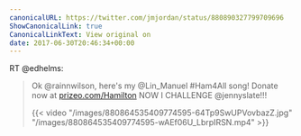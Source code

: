 ```yaml
---
canonicalURL: https://twitter.com/jmjordan/status/880890327799709696
ShowCanonicalLink: true
CanonicalLinkText: View original on
date: 2017-06-30T20:46:34+00:00
---
```

RT @edhelms:
> Ok @rainnwilson, here's my @Lin_Manuel #Ham4All song! Donate now at [prizeo.com/Hamilton](http://prizeo.com/Hamilton) NOW I CHALLENGE @jennyslate!!! 
> 
> {{< video "/images/880864535409774595-64Tp9SwUPVovbazZ.jpg" "/images/880864535409774595-wAEf06U_LbrpIRSN.mp4" >}}